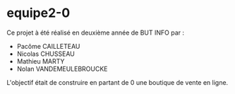 # equipe2-0

Ce projet à été réalisé en deuxième année de BUT INFO par :
- Pacôme CAILLETEAU
- Nicolas CHUSSEAU
- Mathieu MARTY
- Nolan VANDEMEULEBROUCKE

L'objectif était de construire en partant de 0 une boutique de vente en ligne.


